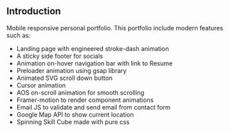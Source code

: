 

## Introduction
Mobile responsive personal portfolio. This portfolio include modern features such as: 
* Landing page with engineered stroke-dash animation
* A sticky side footer for socials 
* Animation on-hover navigation bar with link to Resume
* Preloader animation using gsap library
* Animated SVG scroll down button
* Cursor animation
* AOS on-scroll animation for smooth scrolling
* Framer-motion to render component animations
* Email JS to validate and send email from contact form
* Google Map API to show current location
* Spinning Skill Cube made with pure css
